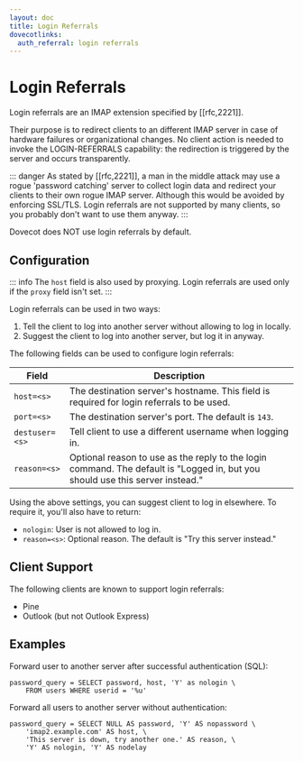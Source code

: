 ```yaml
---
layout: doc
title: Login Referrals
dovecotlinks:
  auth_referral: login referrals
---
```


# Login Referrals

Login referrals are an IMAP extension specified by [[rfc,2221]].

Their purpose is to redirect clients to an different IMAP server in case
of hardware failures or organizational changes. No client action is needed
to invoke the LOGIN-REFERRALS capability: the redirection is triggered by
the server and occurs transparently.

::: danger
As stated by [[rfc,2221]], a man in the middle attack may use a rogue
'password catching' server to collect login data and redirect your clients
to their own rogue IMAP server. Although this would be avoided by enforcing
SSL/TLS. Login referrals are not supported by many clients, so you
probably don't want to use them anyway.
:::

Dovecot does NOT use login referrals by default.

## Configuration

::: info
The `host` field is also used by proxying. Login referrals are used
only if the `proxy` field isn't set.
:::

Login referrals can be used in two ways:

1. Tell the client to log into another server without allowing to log in
   locally.
2. Suggest the client to log into another server, but log it in anyway.

The following fields can be used to configure login referrals:

| Field | Description |
| ----- | ----------- |
| `host=<s>` | The destination server's hostname. This field is required for login referrals to be used. |
| `port=<s>` | The destination server's port. The default is `143`. |
| `destuser=<s>` | Tell client to use a different username when logging in. |
| `reason=<s>` | Optional reason to use as the reply to the login command. The default is "Logged in, but you should use this server instead." |

Using the above settings, you can suggest client to log in elsewhere. To
require it, you'll also have to return:

* `nologin`: User is not allowed to log in.
* `reason=<s>`: Optional reason. The default is "Try this server instead."

## Client Support

The following clients are known to support login referrals:

* Pine
* Outlook (but not Outlook Express)

## Examples

Forward user to another server after successful authentication (SQL):

```
password_query = SELECT password, host, 'Y' as nologin \
    FROM users WHERE userid = '%u'
```

Forward all users to another server without authentication:

```
password_query = SELECT NULL AS password, 'Y' AS nopassword \
    'imap2.example.com' AS host, \
    'This server is down, try another one.' AS reason, \
    'Y' AS nologin, 'Y' AS nodelay
```
